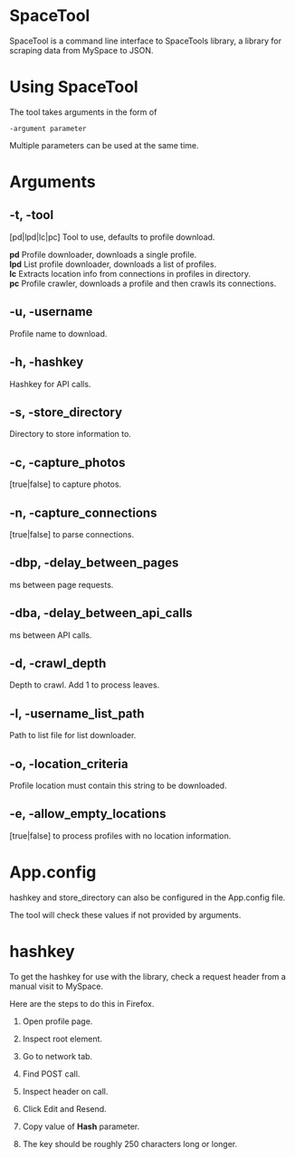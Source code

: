 # SpaceTool
SpaceTool is a command line interface to SpaceTools library, a library for scraping data from MySpace to JSON.

# Using SpaceTool 

The tool takes arguments in the form of
```
-argument parameter
```
Multiple parameters can be used at the same time.

# Arguments

## -t, -tool
[pd|lpd|lc|pc] Tool to use, defaults to profile download.

**pd**		Profile downloader, downloads a single profile.<br>
**lpd**		List profile downloader, downloads a list of profiles.<br>
**lc**		Extracts location info from connections in profiles in directory.<br>
**pc**		Profile crawler, downloads a profile and then crawls its connections.<br>

## -u, -username
Profile name to download.

## -h, -hashkey
Hashkey for API calls.

## -s, -store_directory
Directory to store information to.

## -c, -capture_photos
[true|false] to capture photos.

## -n, -capture_connections
[true|false] to parse connections.

## -dbp, -delay_between_pages
ms between page requests.

## -dba, -delay_between_api_calls
ms between API calls.

## -d, -crawl_depth
Depth to crawl. Add 1 to process leaves.

## -l, -username_list_path
Path to list file for list downloader.

## -o, -location_criteria
Profile location must contain this string to be downloaded.

## -e, -allow_empty_locations
[true|false] to process profiles with no location information.

# App.config
hashkey and store_directory can also be configured in the App.config file.

The tool will check these values if not provided by arguments.

# hashkey
To get the hashkey for use with the library, check a request header from a manual visit to MySpace.

Here are the steps to do this in Firefox.

1. Open profile page.

2. Inspect root element.
3. Go to network tab.
4. Find POST call.
5. Inspect header on call.
6. Click Edit and Resend.
7. Copy value of <b>Hash</b> parameter.
8. The key should be roughly 250 characters long or longer.
